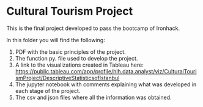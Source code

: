 # Cultural Tourism Project
This is the final project developed to pass the bootcamp of Ironhack. 


In this folder you will find the following:
1. PDF with the basic principles of the project.
2. The function py. file used to develop the project.
3. A link to the visualizations created in Tableau here: https://public.tableau.com/app/profile/hlh.data.analyst/viz/CulturalTourismProject/DescriptiveStatisticsofIstanbul
4. The jupyter notebook with comments explaining what was developed in each stage of the project.
5. The csv and json files where all the information was obtained.

